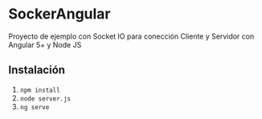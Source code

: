 # SockerAngular

Proyecto de ejemplo con Socket IO para conección Cliente y Servidor con Angular 5+ y Node JS

## Instalación

1. `npm install`
2. `node server.js`
3. `ng serve`

